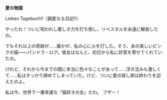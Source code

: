 <!-- title: シャキーラの日記: 7日目 -->

**愛の物語**

Liebes Tagebuch!!（親愛なる日記!!）

やったわ！ついに呪われし悪しき力を打ち倒し、リベスタルを永遠に解放したの。

でもそれ以上の奇跡が……誰かが、私の心に火を灯した。そう、あの美しいピンクの猫――パンドラ・ロア。彼女はなんと、初日から私に好意を寄せてくれていたの。

けれど、それから今までの間に本当に色々なことがあって……浮き沈みも激しくて……私はすっかり諦めてしまっていた。けど、ついに愛の探し旅は終わりを迎えたのよ。

私は今、世界で一番幸運な「猫好きの女」だわ。
フザー！
